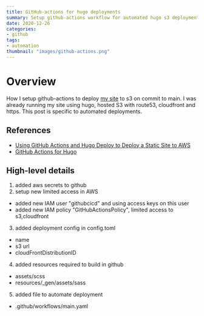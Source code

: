 ```yaml
---
title: GitHub-actions for hugo deployments
summary: Setup github-actions workflow for automated hugo s3 deployment
date: 2020-12-26
categories:
- github
tags:
- automation
thumbnail: "images/github-actions.png"
---
```


# Overview
How I setup github-actions to deploy [my site](https://mikejobrien.com) to s3 on commit to main. I was already running my site using hugo, hosted S3 with route53, cloudfront and https. This post is specific to automated deployments.

## References
- [Using GitHub Actions and Hugo Deploy to Deploy a Static Site to AWS](https://capgemini.github.io/development/Using-GitHub-Actions-and-Hugo-Deploy-to-Deploy-to-AWS)
- [GitHub Actions for Hugo](https://github.com/peaceiris/actions-hugo)

## High-level details
1. added aws secrets to github
2. setup new limited access in AWS
- added new IAM user "githubcicd" and using access keys on this user
- added new IAM policy "GitHubActionsPolicy", limited access to s3,cloudfront
3. added deployment config in config.toml
- name
- s3 url
- cloudFrontDistributionID
4. added resources required to build in github
- assets/scss
- resources/_gen/assets/sass
5. added file to automate deployment
- .github/workflows/main.yaml
